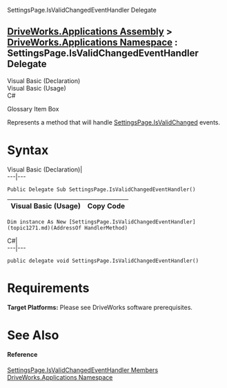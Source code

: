 SettingsPage.IsValidChangedEventHandler Delegate   
  
[DriveWorks.Applications Assembly](topic13.md) > [DriveWorks.Applications Namespace](topic16.md) : SettingsPage.IsValidChangedEventHandler Delegate  
---  
  
Visual Basic (Declaration)    
Visual Basic (Usage)    
C# 

Glossary Item Box

Represents a method that will handle [SettingsPage.IsValidChanged](topic958.md) events. 

# Syntax

Visual Basic (Declaration)|   
---|---  
      
    
    Public Delegate Sub SettingsPage.IsValidChangedEventHandler()   
  
Visual Basic (Usage)| Copy Code  
---|---  
      
    
    Dim instance As New [SettingsPage.IsValidChangedEventHandler](topic1271.md)(AddressOf HandlerMethod)  
  
C#|   
---|---  
      
    
    public delegate void SettingsPage.IsValidChangedEventHandler()  
  
# Requirements

**Target Platforms:** Please see DriveWorks software prerequisites.

# See Also

#### Reference

[SettingsPage.IsValidChangedEventHandler Members](topic1271.md)   
[DriveWorks.Applications Namespace](topic16.md)


